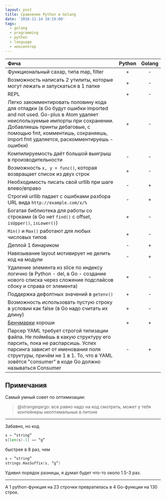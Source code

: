 ```yaml
---
layout: post
title: Сравнение Python и Golang
date: '2016-11-14 18:19:00'
tags:
  - golang
  - programming
  - python
  - language
  - неосилятор
---
```


| Фича | Python | Golang |
| :---- | :----: | :----: |
| Функциональный сахар, типа map, filter | + | - |
| Возможность написать 2 утилиты, которые могут лежать и запускаться в 1 папке | + | - |
| REPL | + | - |
| Легко закомментировать половину кода для отладки (в Go будут ошибки imported and not used. Go-plus в Atom удаляет неиспользуемые импорты при сохранении. Добавляешь принты дебаговые, с помощью fmt, комментишь, сохраняешь, import fmt удаляется, раскомментируешь - ошибки) | + | - |
| Компилируемость даёт большой выигрыш в производительности | - | - |
| Возможность `x, y = func()`, которая возвращает список из двух строк | + | - |
| Необходимость писать свой urllib при шаге влево/вправо | - | + |
| Строгий urllib падает с ошибками разбора URL вида `http://example.com/x/%` | - | + |
| Богатая библиотека для работы со строками (в Go нет `find()` с offset, `isUpper()`, `isLower()`) | + | - |
| `Min()` и `Max()` работают для любых числовых типов | + | - |
| Деплой 1 бинариком | - | + |
| Навязывание layout мотивирует не делить код на модули | - | + |
| Удаление элемента из slice по индексу логично (в Python - del, в Go - создание нового списка через сложение подслайсов сбоку и справа от элемента) | + | - |
| Поддержка дефолтных значений в `getenv()` | + | - |
| Возможность использовать пустую строку в условии как false (в Go надо считать их длину) | + | - |
| [Бенчмарки](https://t.co/PmPeQo7U6f) хороши | + | + |
| Парсер YAML требует строгой типизации файла. Не поймёшь в какую структуру его парсить, пока не распарсишь. Успех парсинга зависит от именования поля структуры, причём не 1 в 1. То, что в YAML зовётся "consumer" в коде Go должно называться Consumer | - | + |

## Примечания

Самый умный совет по оптимизации:

> @strangeqargo: все равно надо на код смотреть, может у тебя контейнеры неоптимальные в питоне

----

Забавно, но код

``` Go
s = “string”
s[len(s)-1] == “g”
```

быстрее в 8 раз, чем

``` Go
s = “string”
strings.HasSuffix(s, “g”)
```

Удивил порядок разницы, я думал будет что-то около 1.5-3 раз.

----

А 1 python-функция на 23 строчки превратилась в 4 Go-функции на 130 строк.
